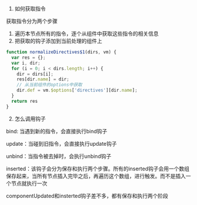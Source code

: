 1. 如何获取指令

获取指令分为两个步骤

1. 遍历本节点所有的指令，逐个从组件中获取这些指令的相关信息
2. 把获取的钩子添加到当前处理的组件上

```js
function normalizeDirectives$1(dirs, vm) {
  var res = {};
  var i, dir;
  for (i = 0; i < dirs.length; i++) {
    dir = dirs[i];
    res[dir.name] = dir;
    // 从当前组件的options中获取
    dir.def = vm.$options['directives'][dir.name];
  }
  return res
}
```

2. 怎么调用钩子

bind: 当遇到新的指令，会直接执行bind钩子

update：当碰到旧指令，会直接执行update钩子

unbind：当指令被去掉时，会执行unbind钩子

inserted：该钩子会分为保存和执行两个步骤。所有的inserted钩子会用一个数组保存起来，当所有节点插入完毕之后，再遍历这个数组，进行触发。而不是插入一个节点就执行一次

componentUpdated和insterted钩子差不多，都有保存和执行两个阶段
